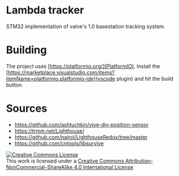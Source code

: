 # Lambda tracker
STM32 implementation of valve's 1.0 basestation tracking system.

# Building
The project uses [https://platformio.org/](PlatformIO). Install the [https://marketplace.visualstudio.com/items?itemName=platformio.platformio-ide](vscode plugin) and hit the build button.

# Sources
- https://github.com/ashtuchkin/vive-diy-position-sensor
- https://trmm.net/Lighthouse/
- https://github.com/nairol/LighthouseRedox/tree/master
- https://github.com/cntools/libsurvive


<a rel="license" href="http://creativecommons.org/licenses/by-nc-sa/4.0/"><img alt="Creative Commons License" style="border-width:0" src="https://i.creativecommons.org/l/by-nc-sa/4.0/88x31.png" /></a><br />This work is licensed under a <a rel="license" href="http://creativecommons.org/licenses/by-nc-sa/4.0/">Creative Commons Attribution-NonCommercial-ShareAlike 4.0 International License</a>
